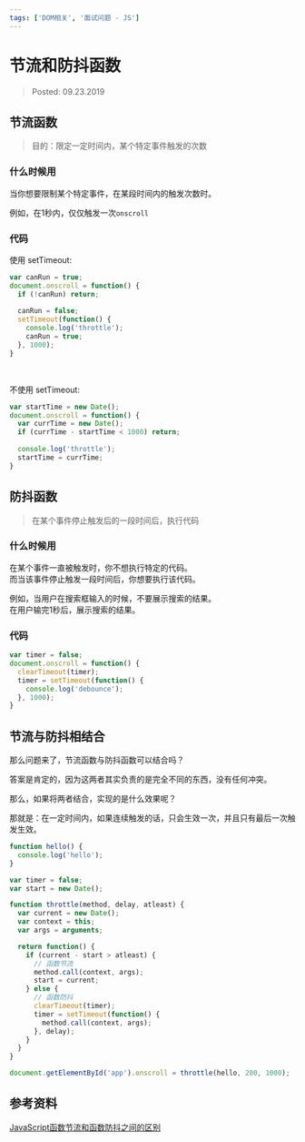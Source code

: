 ```yaml
---
tags: ['DOM相关', '面试问题 - JS']
---
```


# 节流和防抖函数

> Posted: 09.23.2019

<Tag />

## 节流函数

> 目的：限定一定时间内，某个特定事件触发的次数

### 什么时候用

当你想要限制某个特定事件，在某段时间内的触发次数时。

例如，在1秒内，仅仅触发一次`onscroll`

### 代码

使用 setTimeout:
```javascript
var canRun = true;
document.onscroll = function() {
  if (!canRun) return;
  
  canRun = false;
  setTimeout(function() {
    console.log('throttle');
    canRun = true;
  }, 1000);
}
```

<br />

不使用 setTimeout:
```javascript
var startTime = new Date();
document.onscroll = function() {
  var currTime = new Date();
  if (currTime - startTime < 1000) return;
  
  console.log('throttle');
  startTime = currTime;
}
```

## 防抖函数

> 在某个事件停止触发后的一段时间后，执行代码

### 什么时候用

在某个事件一直被触发时，你不想执行特定的代码。  
而当该事件停止触发一段时间后，你想要执行该代码。

例如，当用户在搜索框输入的时候，不要展示搜索的结果。  
在用户输完1秒后，展示搜索的结果。

### 代码

```javascript
var timer = false;
document.onscroll = function() {
  clearTimeout(timer);
  timer = setTimeout(function() {
    console.log('debounce');
  }, 1000);
}
```

## 节流与防抖相结合

那么问题来了，节流函数与防抖函数可以结合吗？

答案是肯定的，因为这两者其实负责的是完全不同的东西，没有任何冲突。

那么，如果将两者结合，实现的是什么效果呢？

那就是：在一定时间内，如果连续触发的话，只会生效一次，并且只有最后一次触发生效。

```javascript
function hello() {
  console.log('hello');
}

var timer = false;
var start = new Date();

function throttle(method, delay, atleast) {
  var current = new Date();
  var context = this;
  var args = arguments;

  return function() {
    if (current - start > atleast) {
      // 函数节流
      method.call(context, args);
      start = current;
    } else {
      // 函数防抖
      clearTimeout(timer);
      timer = setTimeout(function() {
        method.call(context, args);
      }, delay);
    }
  }
}

document.getElementById('app').onscroll = throttle(hello, 200, 1000);
```

## 参考资料

[JavaScript函数节流和函数防抖之间的区别](https://www.cnblogs.com/walls/p/6399837.html)

<Disqus />